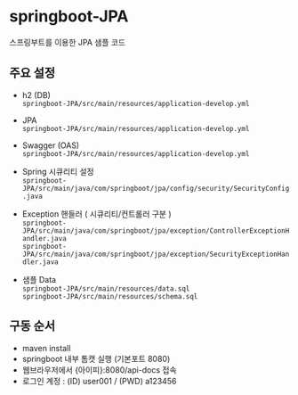 # springboot-JPA
스프링부트를 이용한 JPA 샘플 코드




## 주요 설정

- h2 (DB)   
`springboot-JPA/src/main/resources/application-develop.yml`

- JPA   
`springboot-JPA/src/main/resources/application-develop.yml`

- Swagger (OAS)   
`springboot-JPA/src/main/resources/application-develop.yml`

- Spring 시큐리티 설정   
`springboot-JPA/src/main/java/com/springboot/jpa/config/security/SecurityConfig.java`

- Exception 핸들러 ( 시큐리티/컨트롤러 구분 )   
`springboot-JPA/src/main/java/com/springboot/jpa/exception/ControllerExceptionHandler.java`   
`springboot-JPA/src/main/java/com/springboot/jpa/exception/SecurityExceptionHandler.java`

- 샘플 Data   
`springboot-JPA/src/main/resources/data.sql`   
`springboot-JPA/src/main/resources/schema.sql`

## 구동 순서

- maven install
- springboot 내부 톰캣 실행 (기본포트 8080)
- 웹브라우저에서 {아이피}:8080/api-docs 접속
- 로그인 계정 : (ID) user001 / (PWD) a123456


